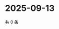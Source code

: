 # 2025-09-13

共 0 条

<!-- BEGIN ZHIHUQUESTIONS -->
<!-- 最后更新时间 Sat Sep 13 2025 05:08:58 GMT+0800 (China Standard Time) -->

<!-- END ZHIHUQUESTIONS -->
